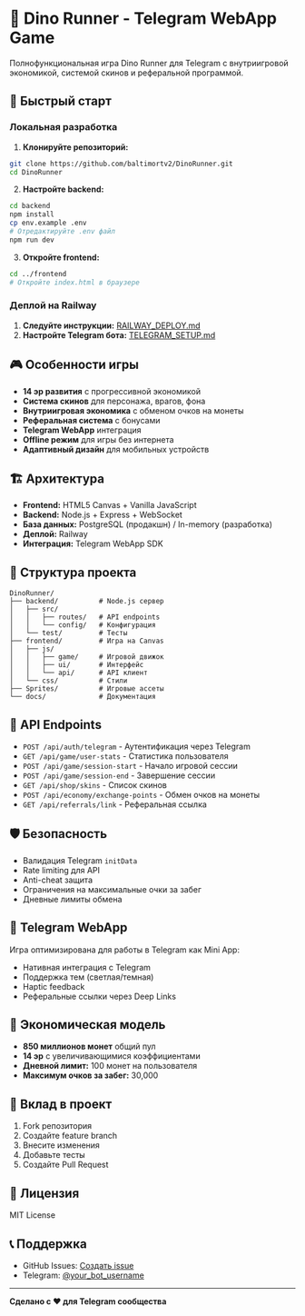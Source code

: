 # 🦖 Dino Runner - Telegram WebApp Game

Полнофункциональная игра Dino Runner для Telegram с внутриигровой экономикой, системой скинов и реферальной программой.

## 🚀 Быстрый старт

### Локальная разработка

1. **Клонируйте репозиторий:**
```bash
git clone https://github.com/baltimortv2/DinoRunner.git
cd DinoRunner
```

2. **Настройте backend:**
```bash
cd backend
npm install
cp env.example .env
# Отредактируйте .env файл
npm run dev
```

3. **Откройте frontend:**
```bash
cd ../frontend
# Откройте index.html в браузере
```

### Деплой на Railway

1. **Следуйте инструкции:** [RAILWAY_DEPLOY.md](./RAILWAY_DEPLOY.md)
2. **Настройте Telegram бота:** [TELEGRAM_SETUP.md](./TELEGRAM_SETUP.md)

## 🎮 Особенности игры

- **14 эр развития** с прогрессивной экономикой
- **Система скинов** для персонажа, врагов, фона
- **Внутриигровая экономика** с обменом очков на монеты
- **Реферальная система** с бонусами
- **Telegram WebApp** интеграция
- **Offline режим** для игры без интернета
- **Адаптивный дизайн** для мобильных устройств

## 🏗️ Архитектура

- **Frontend:** HTML5 Canvas + Vanilla JavaScript
- **Backend:** Node.js + Express + WebSocket
- **База данных:** PostgreSQL (продакшн) / In-memory (разработка)
- **Деплой:** Railway
- **Интеграция:** Telegram WebApp SDK

## 📁 Структура проекта

```
DinoRunner/
├── backend/          # Node.js сервер
│   ├── src/
│   │   ├── routes/   # API endpoints
│   │   └── config/   # Конфигурация
│   └── test/         # Тесты
├── frontend/         # Игра на Canvas
│   ├── js/
│   │   ├── game/     # Игровой движок
│   │   ├── ui/       # Интерфейс
│   │   └── api/      # API клиент
│   └── css/          # Стили
├── Sprites/          # Игровые ассеты
└── docs/             # Документация
```

## 🔧 API Endpoints

- `POST /api/auth/telegram` - Аутентификация через Telegram
- `GET /api/game/user-stats` - Статистика пользователя
- `POST /api/game/session-start` - Начало игровой сессии
- `POST /api/game/session-end` - Завершение сессии
- `GET /api/shop/skins` - Список скинов
- `POST /api/economy/exchange-points` - Обмен очков на монеты
- `GET /api/referrals/link` - Реферальная ссылка

## 🛡️ Безопасность

- Валидация Telegram `initData`
- Rate limiting для API
- Anti-cheat защита
- Ограничения на максимальные очки за забег
- Дневные лимиты обмена

## 📱 Telegram WebApp

Игра оптимизирована для работы в Telegram как Mini App:
- Нативная интеграция с Telegram
- Поддержка тем (светлая/темная)
- Haptic feedback
- Реферальные ссылки через Deep Links

## 🎯 Экономическая модель

- **850 миллионов монет** общий пул
- **14 эр** с увеличивающимися коэффициентами
- **Дневной лимит:** 100 монет на пользователя
- **Максимум очков за забег:** 30,000

## 🤝 Вклад в проект

1. Fork репозитория
2. Создайте feature branch
3. Внесите изменения
4. Добавьте тесты
5. Создайте Pull Request

## 📄 Лицензия

MIT License

## 📞 Поддержка

- GitHub Issues: [Создать issue](https://github.com/baltimortv2/DinoRunner/issues)
- Telegram: [@your_bot_username](https://t.me/your_bot_username)

---

**Сделано с ❤️ для Telegram сообщества**

